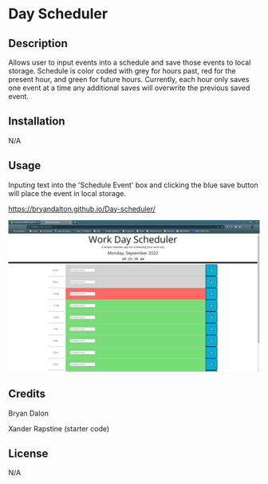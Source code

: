 # Day Scheduler

## Description

Allows user to input events into a schedule and save those events to local storage. Schedule is color coded with grey for hours past, red for the present hour, and green for future hours. Currently, each hour only saves one event at a time any additional saves will overwrite the previous saved event.

## Installation

N/A

## Usage

Inputing text into the 'Schedule Event' box and clicking the blue save button will place the event in local storage.

https://bryandalton.github.io/Day-scheduler/ 

![screen-shot](./assets/day%20scheduler%20screenshot.png)

## Credits

Bryan Dalon

Xander Rapstine (starter code)

## License

N/A
